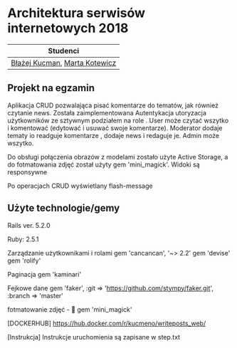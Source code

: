 # Architektura serwisów internetowych 2018

|Studenci |
|:--:
|[Błażej Kucman](https://github.com/kucmeno), [Marta Kotewicz](https://github.com/mkotewicz) |

## Projekt na egzamin 
Aplikacja CRUD pozwalająca pisać komentarze do tematów, jak również czytanie news. Została zaimplementowana Autentykacja utoryzacja użytkowników ze sztywnym podziałem na role .
User może czytać wszytko i komentować (edytować i usuwać swoje komentarze).
Moderator dodaje tematy io readguje komentarze , dodaje news i redaguje je.
Admin może wszytko.

Do obsługi połączenia obrazów z modelami zostało użyte Active Storage, a do fotmatowania zdjęć został użyty gem 'mini_magick'.
Widoki są responsywne

Po operacjach CRUD wyświetlany flash-message

## Użyte technologie/gemy
 Rails ver. 5.2.0

 Ruby: 2.5.1

 Zarządzanie użytkownikami i rolami
 gem 'cancancan', '~> 2.2'
 gem 'devise'
 gem 'rolify'

 Paginacja
 gem 'kaminari'

 Fejkowe dane
 gem 'faker', :git => 'https://github.com/stympy/faker.git', :branch => 'master'

fotmatowanie zdjęć - :gem: gem 'mini_magick'

[DOCKERHUB] https://hub.docker.com/r/kucmeno/writeposts_web/

[Instrukcja] Instrukcje uruchomienia są zapisane w step.txt
